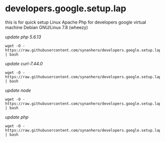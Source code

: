 # developers.google.setup.lap 
this is for quick setup Linux Apache Php for developers google virtual machine Debian GNU/Linux 7.8 (wheezy)

*update php  5.6.13*

    wget -O - https://raw.githubusercontent.com/synanhero/developers.google.setup.lap/master/setup.sh | bash
    
*update curl-7.44.0*

    wget -O - https://raw.githubusercontent.com/synanhero/developers.google.setup.lap/master/update_curl | bash
    

*update node*

    wget -O - https://raw.githubusercontent.com/synanhero/developers.google.setup.lap/master/node.sh | bash
    
*update php*

    wget -O - https://raw.githubusercontent.com/synanhero/developers.google.setup.lap/master/php | bash
        
